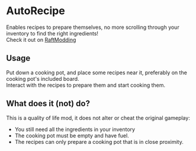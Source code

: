 # AutoRecipe
Enables recipes to prepare themselves, no more scrolling through your inventory to find the right ingredients!  
Check it out on [RaftModding](https://www.raftmodding.com/mods/autorecipe)

## Usage
Put down a cooking pot, and place some recipes near it, preferably on the cooking pot's included board.  
Interact with the recipes to prepare them and start cooking them.

## What does it (not) do?
This is a quality of life mod, it does not alter or cheat the original gameplay:
* You still need all the ingredients in your inventory
* The cooking pot must be empty and have fuel.  
* The recipes can only prepare a cooking pot that is in close proximity.
